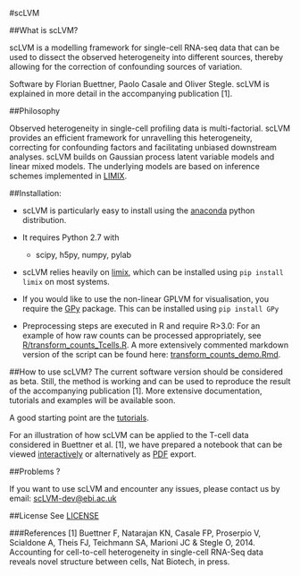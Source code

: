 #scLVM


##What is scLVM?

scLVM is a modelling framework for single-cell RNA-seq data that can be used to dissect the observed heterogeneity into different sources, thereby allowing for the correction of confounding sources of variation. 

Software by Florian Buettner, Paolo Casale and Oliver Stegle. scLVM is explained in more detail in the accompanying publication [1].

##Philosophy

Observed heterogeneity in single-cell profiling data is multi-factorial. scLVM provides an efficient framework for unravelling this heterogeneity, correcting for confounding factors and facilitating unbiased downstream analyses. scLVM builds on Gaussian process latent variable models and linear mixed models. The underlying models are based on inference schemes implemented in [LIMIX](https://github.com/PMBio/limix).

##Installation:

* scLVM is particularly easy to install using the [anaconda](https://store.continuum.io/cshop/anaconda) python distribution. 
 
* It requires Python 2.7 with
  - scipy, h5py, numpy, pylab

* scLVM relies heavily on [limix](https://github.com/PMBio/limix), which can be installed using ``pip install limix`` on most systems.

* If you would like to use the non-linear GPLVM for visualisation, you require the [GPy](https://github.com/SheffieldML/GPy) package. This can be installed using `pip install GPy` 

* Preprocessing steps are executed in R and require R>3.0:
For an example of how raw counts can be processed appropriately, see [R/transform_counts_Tcells.R](https://github.com/PMBio/scLVM/blob/master/R/transform_counts_Tcells.R). A more extensively commented markdown version of the script can be found here: [transform_counts_demo.Rmd](https://github.com/PMBio/scLVM/blob/master/R/transform_counts_demo.Rmd).

##How to use scLVM?
The current software version should be considered as beta. Still, the method is working and can be used to reproduce the result of the accompanying publication [1]. More extensive documentation, tutorials and examples will be available soon.

A good starting point are the [tutorials](https://github.com/PMBio/scLVM/blob/master/tutorials).

For an illustration of how scLVM can be applied to the T-cell data considered in Buettner et al. [1], we have prepared a notebook that can be viewed [interactively](http://nbviewer.ipython.org/github/pmbio/scLVM/blob/master/tutorials/tcell_demo.ipynb) or alternatively as [PDF](https://github.com/PMBio/scLVM/blob/master/tutorials/tcell_demo.pdf) export.


##Problems ?

If you want to use scLVM and encounter any issues, please contact us by email: scLVM-dev@ebi.ac.uk

##License
See [LICENSE](https://github.com/PMBio/scLVM/blob/master/license.txt)

###References
[1] Buettner F, Natarajan KN, Casale FP, Proserpio V, Scialdone A, Theis FJ, Teichmann SA, Marioni JC & Stegle O, 2014. Accounting for cell-to-cell heterogeneity in single-cell RNA-Seq data reveals novel structure between cells, Nat Biotech, in press.
